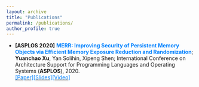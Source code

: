 ```yaml
---
layout: archive
title: "Publications"
permalink: /publications/
author_profile: true
---
```




* **\[ASPLOS 2020\]** **<font color="#0081ff"> MERR: Improving Security of Persistent Memory Objects via Efficient Memory Exposure Reduction and Randomization</font>**; **Yuanchao Xu**, Yan Solihin, Xipeng Shen; International Conference on Architecture Support for Programming Languages and Operating Systems (**ASPLOS**), 2020. <br> [<font color="#0081ff">[Paper]</font>](http://yuanchaoxu6.github.io/files/asplos20.pdf)[<font color="#0081ff">[Slides]</font>](http://yuanchaoxu6.github.io/files/ASPLOS2020MERR.pptx)[<font color="#0081ff">[Video]</font>]()

